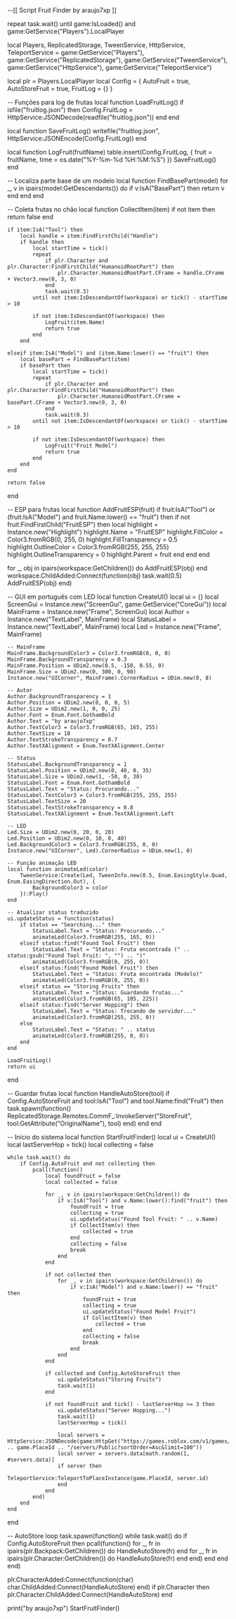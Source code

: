 --[[ 
 Script Fruit Finder by araujo7xp ]]

repeat task.wait() until game:IsLoaded() and game:GetService("Players").LocalPlayer

local Players, ReplicatedStorage, TweenService, HttpService, TeleportService =
    game:GetService("Players"),
    game:GetService("ReplicatedStorage"),
    game:GetService("TweenService"),
    game:GetService("HttpService"),
    game:GetService("TeleportService")

local plr = Players.LocalPlayer
local Config = {
    AutoFruit = true,
    AutoStoreFruit = true,
    FruitLog = {}
}

-- Funções para log de frutas
local function LoadFruitLog()
    if isfile("fruitlog.json") then
        Config.FruitLog = HttpService:JSONDecode(readfile("fruitlog.json"))
    end
end

local function SaveFruitLog()
    writefile("fruitlog.json", HttpService:JSONEncode(Config.FruitLog))
end

local function LogFruit(fruitName)
    table.insert(Config.FruitLog, {
        fruit = fruitName,
        time = os.date("%Y-%m-%d %H:%M:%S")
    })
    SaveFruitLog()
end

-- Localiza parte base de um modelo
local function FindBasePart(model)
    for _, v in ipairs(model:GetDescendants()) do
        if v:IsA("BasePart") then return v end
    end
end

-- Coleta frutas no chão
local function CollectItem(item)
    if not item then return false end

    if item:IsA("Tool") then
        local handle = item:FindFirstChild("Handle")
        if handle then
            local startTime = tick()
            repeat
                if plr.Character and plr.Character:FindFirstChild("HumanoidRootPart") then
                    plr.Character.HumanoidRootPart.CFrame = handle.CFrame + Vector3.new(0, 3, 0)
                end
                task.wait(0.3)
            until not item:IsDescendantOf(workspace) or tick() - startTime > 10

            if not item:IsDescendantOf(workspace) then
                LogFruit(item.Name)
                return true
            end
        end

    elseif item:IsA("Model") and (item.Name:lower() == "fruit") then
        local basePart = FindBasePart(item)
        if basePart then
            local startTime = tick()
            repeat
                if plr.Character and plr.Character:FindFirstChild("HumanoidRootPart") then
                    plr.Character.HumanoidRootPart.CFrame = basePart.CFrame + Vector3.new(0, 3, 0)
                end
                task.wait(0.3)
            until not item:IsDescendantOf(workspace) or tick() - startTime > 10

            if not item:IsDescendantOf(workspace) then
                LogFruit("Fruit Model")
                return true
            end
        end
    end

    return false
end

-- ESP para frutas
local function AddFruitESP(fruit)
    if fruit:IsA("Tool") or (fruit:IsA("Model") and fruit.Name:lower() == "fruit") then
        if not fruit:FindFirstChild("FruitESP") then
            local highlight = Instance.new("Highlight")
            highlight.Name = "FruitESP"
            highlight.FillColor = Color3.fromRGB(0, 255, 0)
            highlight.FillTransparency = 0.5
            highlight.OutlineColor = Color3.fromRGB(255, 255, 255)
            highlight.OutlineTransparency = 0
            highlight.Parent = fruit
        end
    end
end

for _, obj in ipairs(workspace:GetChildren()) do
    AddFruitESP(obj)
end
workspace.ChildAdded:Connect(function(obj)
    task.wait(0.5)
    AddFruitESP(obj)
end)

-- GUI em português com LED
local function CreateUI()
    local ui = {}
    local ScreenGui = Instance.new("ScreenGui", game:GetService("CoreGui"))
    local MainFrame = Instance.new("Frame", ScreenGui)
    local Author = Instance.new("TextLabel", MainFrame)
    local StatusLabel = Instance.new("TextLabel", MainFrame)
    local Led = Instance.new("Frame", MainFrame)

    -- MainFrame
    MainFrame.BackgroundColor3 = Color3.fromRGB(0, 0, 0)
    MainFrame.BackgroundTransparency = 0.3
    MainFrame.Position = UDim2.new(0.5, -150, 0.55, 0)
    MainFrame.Size = UDim2.new(0, 300, 0, 90)
    Instance.new("UICorner", MainFrame).CornerRadius = UDim.new(0, 8)

    -- Autor
    Author.BackgroundTransparency = 1
    Author.Position = UDim2.new(0, 0, 0, 5)
    Author.Size = UDim2.new(1, 0, 0, 25)
    Author.Font = Enum.Font.GothamBold
    Author.Text = "by araujo7xp"
    Author.TextColor3 = Color3.fromRGB(65, 165, 255)
    Author.TextSize = 18
    Author.TextStrokeTransparency = 0.7
    Author.TextXAlignment = Enum.TextXAlignment.Center

    -- Status
    StatusLabel.BackgroundTransparency = 1
    StatusLabel.Position = UDim2.new(0, 40, 0, 35)
    StatusLabel.Size = UDim2.new(1, -50, 0, 30)
    StatusLabel.Font = Enum.Font.GothamBold
    StatusLabel.Text = "Status: Procurando..."
    StatusLabel.TextColor3 = Color3.fromRGB(255, 255, 255)
    StatusLabel.TextSize = 20
    StatusLabel.TextStrokeTransparency = 0.8
    StatusLabel.TextXAlignment = Enum.TextXAlignment.Left

    -- LED
    Led.Size = UDim2.new(0, 20, 0, 20)
    Led.Position = UDim2.new(0, 10, 0, 40)
    Led.BackgroundColor3 = Color3.fromRGB(255, 0, 0)
    Instance.new("UICorner", Led).CornerRadius = UDim.new(1, 0)

    -- Função animação LED
    local function animateLed(color)
        TweenService:Create(Led, TweenInfo.new(0.5, Enum.EasingStyle.Quad, Enum.EasingDirection.Out), {
            BackgroundColor3 = color
        }):Play()
    end

    -- Atualizar status traduzido
    ui.updateStatus = function(status)
        if status == "Searching..." then
            StatusLabel.Text = "Status: Procurando..."
            animateLed(Color3.fromRGB(255, 165, 0))
        elseif status:find("Found Tool Fruit") then
            StatusLabel.Text = "Status: Fruta encontrada (" .. status:gsub("Found Tool Fruit: ", "") .. ")"
            animateLed(Color3.fromRGB(0, 255, 0))
        elseif status:find("Found Model Fruit") then
            StatusLabel.Text = "Status: Fruta encontrada (Modelo)"
            animateLed(Color3.fromRGB(0, 255, 0))
        elseif status == "Storing Fruits" then
            StatusLabel.Text = "Status: Guardando frutas..."
            animateLed(Color3.fromRGB(65, 105, 225))
        elseif status:find("Server Hopping") then
            StatusLabel.Text = "Status: Trocando de servidor..."
            animateLed(Color3.fromRGB(255, 255, 0))
        else
            StatusLabel.Text = "Status: " .. status
            animateLed(Color3.fromRGB(255, 0, 0))
        end
    end

    LoadFruitLog()
    return ui
end

-- Guardar frutas
local function HandleAutoStore(tool)
    if Config.AutoStoreFruit and tool:IsA("Tool") and tool.Name:find("Fruit") then
        task.spawn(function()
            ReplicatedStorage.Remotes.CommF_:InvokeServer("StoreFruit", tool:GetAttribute("OriginalName"), tool)
        end)
    end
end

-- Início do sistema
local function StartFruitFinder()
    local ui = CreateUI()
    local lastServerHop = tick()
    local collecting = false

    while task.wait() do
        if Config.AutoFruit and not collecting then
            pcall(function()
                local foundFruit = false
                local collected = false

                for _, v in ipairs(workspace:GetChildren()) do
                    if v:IsA("Tool") and v.Name:lower():find("fruit") then
                        foundFruit = true
                        collecting = true
                        ui.updateStatus("Found Tool Fruit: " .. v.Name)
                        if CollectItem(v) then
                            collected = true
                        end
                        collecting = false
                        break
                    end
                end

                if not collected then
                    for _, v in ipairs(workspace:GetChildren()) do
                        if v:IsA("Model") and v.Name:lower() == "fruit" then
                            foundFruit = true
                            collecting = true
                            ui.updateStatus("Found Model Fruit")
                            if CollectItem(v) then
                                collected = true
                            end
                            collecting = false
                            break
                        end
                    end
                end

                if collected and Config.AutoStoreFruit then
                    ui.updateStatus("Storing Fruits")
                    task.wait(1)
                end

                if not foundFruit and tick() - lastServerHop >= 3 then
                    ui.updateStatus("Server Hopping...")
                    task.wait(1)
                    lastServerHop = tick()

                    local servers = HttpService:JSONDecode(game:HttpGet("https://games.roblox.com/v1/games/" .. game.PlaceId .. "/servers/Public?sortOrder=Asc&limit=100"))
                    local server = servers.data[math.random(1, #servers.data)]
                    if server then
                        TeleportService:TeleportToPlaceInstance(game.PlaceId, server.id)
                    end
                end
            end)
        end
    end
end

-- AutoStore loop
task.spawn(function()
    while task.wait() do
        if Config.AutoStoreFruit then
            pcall(function()
                for _, fr in ipairs(plr.Backpack:GetChildren()) do
                    HandleAutoStore(fr)
                end
                for _, fr in ipairs(plr.Character:GetChildren()) do
                    HandleAutoStore(fr)
                end
            end)
        end
    end
end)

plr.CharacterAdded:Connect(function(char)
    char.ChildAdded:Connect(HandleAutoStore)
end)
if plr.Character then
    plr.Character.ChildAdded:Connect(HandleAutoStore)
end

print("by araujo7xp")
StartFruitFinder()
